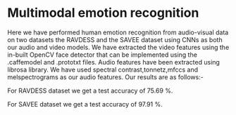 # Multimodal emotion recognition
Here we have performed human emotion recognition from audio-visual data on two datasets the RAVDESS and the SAVEE dataset using CNNs as both our audio and video models. We have extracted the video features using the in-built OpenCV face detector that can be implemented using the .caffemodel and .prototxt files. Audio features have been extracted using librosa library. We have used spectral contrast,tonnetz,mfccs and melspectrograms as our audio features. Our results are as follows:-  

For RAVDESS dataset we get a test accuracy of 75.69 %.

For SAVEE dataset we get a test accuracy of 97.91 %.
